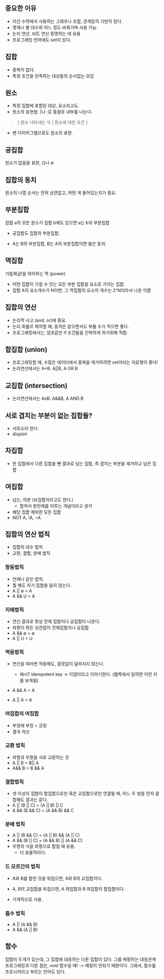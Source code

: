 ## 중요한 이유
- 이산 수학에서 사용하는 그래프나 조합, 관계등의 기반이 된다.
- 명제나 불 대수와 어느 정도 바꿔가며 사용 가능.
- 논리 연산, 비트 연산 증명하는 데 유용
- 프로그래밍 언어에도 set이 있다. 

## 집합
- 중복이 없다. 
- 특정 조건을 만족하는 대상들의 순서없는 모임

## 원소
- 특정 집합에 포함된 대상, 요소라고도.
- 원소의 표현법: |나 :로 중괄호 내부를 나눈다. 
> { 원소 나타내는 식 | 원소에 대한 조건 }
- 벤 다이어그램으로도 원소의 표현.


## 공집합
원소가 없음을 표현, {}나 ∅

## 집합의 동치
원소의 나열 순서는 전혀 상관없고, 어떤 게 들어있는지가 중요.

## 부분집합
집합 a의 모든 원소가 집합 b에도 있으면 a는 b의 부분집합
- 공집합도 집합의 부분집합.

- A는 B의 부분집합, B는 A의 부분집합이면 둘은 동치.

## 멱집합
거듭제곱!을 의미하는 멱 (power)
- 어떤 집합이 가질 수 잇는 모든 부분 집합을 요소로 가지는 집합.
- 집합 A의 요소개수가 N이면, 그 멱집합의 요소의 개수는 2^N이라서 나온 이름

## 집합의 연산
- 논리적 사고 (and, or)에 중요.
- 논리 회롤르 제작할 때, 동작은 같으면서도 부품 수가 적으면 좋다.
- 프로그래밍에서는, 암호같은 if 조건들을 간략하게 하기위해 적합.

## 합집합 (union)
- 프로그래밍할 때, 수많은 데이터에서 중복을 제거하려면 set이라는 자료형이 좋다!
- 논리연산에서는 A+B. A||B, A OR B


## 교집합 (intersection)
- 논리연산에서는 AxB. A&&B, A AND B

## 서로 겹치는 부분이 없는 집합들? 
- 서로소라 한다. 
- disjoint

## 차집합
- 한 집합에서 다른 집합을 뺀 결과로 남는 집합, 즉 겹치는 부분을 제거하고 남은 집합

## 여집합
- 남는, 여분 (보집합이라고도 한다.)
  - 합쳐서 완전체를 이루는 개념이라고 생각
- 해당 집합 제외한 모든 집합
- NOT A, !A, ~A

## 집합의 연산 법칙
- 집합의 대수 법칙
- 교환, 결합, 분배 법칙

### 항등법칙
- 언제나 같은 법칙.
- 뭘 해도 자기 집합을 잃지 않는다.
- A || ∅ = A
- A && U = A

### 지배법칙
- 연산 결과로 항상 전체 집합이나 공집합이 나온다.
- 좌항이 뭐든 상관없이 전체집합이나 공집합
- A && ∅ = ∅
- A || U = U

### 멱등법칙
- 연산을 여러번 적용해도, 결괏값이 달라지지 않는다.
  - 예시? idempotent key -> 이뎀이라고 이야기한다. (웹쪽에서 일하면 이런 키를 보게됨)

- A && A = A
- A || A = A

### 여집합의 여집합
- 부정에 부정 = 긍정
- 결국 자신

### 교환 법칙
- 좌항과 우항을 서로 교환하는 것
- A || B = B|| A
- A&& B = B && A

### 결합법칙
- 셋 이상의 집합이 합집합으로만 혹은 교집합으로만 연결될 때, 어느 두 쌍을 먼저 결합해도 결과는 같다.
- A || (B || C) = (A || B) || C
- A && (B && C) = (A && B) && C

### 분배 법칙
- A || (B && C) = (A || B) && (A || C)
- A && (B || C) = (A && B) || (A && C)
- 우항의 식을 좌항으로 합칠 때 유용.
  - 더 효율적이다.

### 드 모르간의 법칙
- A와 B를 합친 것을 뒤집으면, A와 B의 교집합이다.
- A, B의 교집합을 뒤집으면, A 여집합과 B 여집합의 합집합이다.

- 기계적으로 사용.

### 흡수 법칙
- A || (A && B)
- A && (A || B)

## 함수
집합이 두개가 있는데, 그 집합에 대응하는 다른 집합이 있다. 그를 매핑하는 대응관계 
프로그래밍과 다른 점은, void 함수일 때! -> 매핑이 안되기 때문이다. 그래서, 함수를 프로시저라고 부르는 언어도 있다. 

